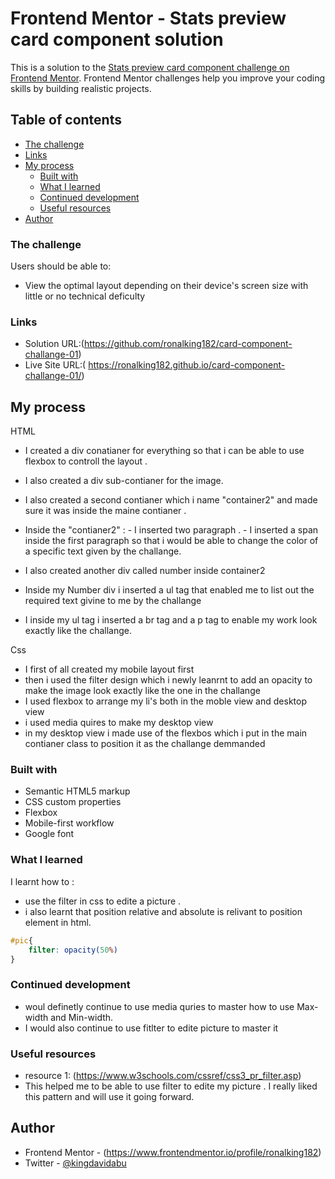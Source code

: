 # Frontend Mentor - Stats preview card component solution

This is a solution to the [Stats preview card component challenge on Frontend Mentor](https://www.frontendmentor.io/challenges/stats-preview-card-component-8JqbgoU62). Frontend Mentor challenges help you improve your coding skills by building realistic projects. 

## Table of contents

  - [The challenge](#the-challenge)
  - [Links](#links)
- [My process](#my-process)
  - [Built with](#built-with)
  - [What I learned](#what-i-learned)
  - [Continued development](#continued-development)
  - [Useful resources](#useful-resources)
- [Author](#author)


### The challenge

Users should be able to:

- View the optimal layout depending on their device's screen size with little or no technical deficulty 

### Links

- Solution URL:(https://github.com/ronalking182/card-component-challange-01)
- Live Site URL:( https://ronalking182.github.io/card-component-challange-01/)

## My process
HTML
- I created a div conatianer for everything so that i can be able to use flexbox to controll the layout .
- I also created a div sub-contianer for the image.
- I also created a second contianer which i name "container2" and made sure it was inside the maine contianer .
- Inside the "contianer2" : - I inserted two paragraph .
                            - I inserted a span inside the first paragraph so that i would be able to change the color of a specific text given by the challange.
                            
- I also created another div called number inside container2
- Inside my Number div i inserted a ul tag that enabled me to list out the required text givine to me by the challange
- I inside my ul tag i inserted a br tag and a p tag to enable my work look exactly like the challange.


Css
- I first of all created my mobile layout first 
- then i used the filter design which i newly leanrnt to add an opacity to make the image look exactly like the one in the challange 
- I used flexbox to arrange my li's both in the moble view and desktop view
- i used media quires to make my desktop view 
- in my desktop view i made use of the flexbos which i put in the main contianer class to position  it as the challange demmanded



### Built with

- Semantic HTML5 markup
- CSS custom properties
- Flexbox
- Mobile-first workflow
- Google font 


### What I learned

I learnt how to :
- use the filter in css to edite a picture .
- i also learnt that position relative and absolute is relivant to position element in html.

```css
#pic{
    filter: opacity(50%)
}
```

### Continued development

 - woul definetly continue to use media quries to master how to use Max-width and Min-width.
 - I would also continue to use fitlter to edite picture to master it 



### Useful resources

- resource 1: (https://www.w3schools.com/cssref/css3_pr_filter.asp) 
- This helped me  to be able to use filter to edite my picture . I really liked this pattern and will use it going forward.

## Author

- Frontend Mentor - (https://www.frontendmentor.io/profile/ronalking182)
- Twitter - [@kingdavidabu](https://www.twitter.com/kingdavidabu)


